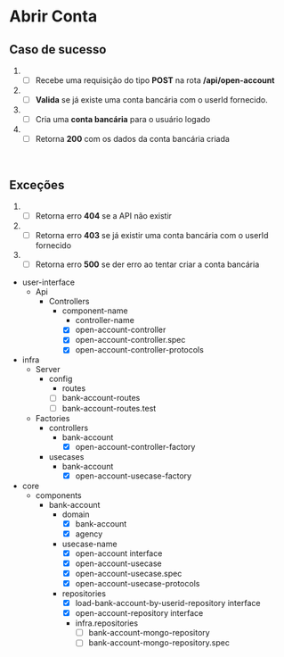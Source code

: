 # Abrir Conta

## Caso de sucesso

1. - [ ] Recebe uma requisição do tipo **POST** na rota **/api/open-account**
2. - [ ] **Valida** se já existe uma conta bancária com o userId fornecido. 
3. - [ ] Cria uma **conta bancária** para o usuário logado
4. - [ ] Retorna **200** com os dados da conta bancária criada
<br/>

## Exceções

1. - [ ] Retorna erro **404** se a API não existir
2. - [ ] Retorna erro **403** se já existir uma conta bancária com o userId fornecido
3. - [ ] Retorna erro **500** se der erro ao tentar criar a conta bancária

- user-interface
    - Api
      - Controllers
        - component-name
            - controller-name
            * [x] open-account-controller
            * [x] open-account-controller.spec
            * [x] open-account-controller-protocols
                                     
- infra
  - Server
    - config
      - routes
      * [ ] bank-account-routes
      * [ ] bank-account-routes.test
  - Factories
    - controllers
      - bank-account
        * [x] open-account-controller-factory 
    - usecases
      - bank-account
        * [x] open-account-usecase-factory
- core
  - components
    - bank-account
      - domain
        * [x] bank-account 
        * [x] agency      
      - usecase-name
        * [x] open-account interface
        * [x] open-account-usecase
        * [x] open-account-usecase.spec 
        * [x] open-account-usecase-protocols
      - repositories
        * [x] load-bank-account-by-userid-repository interface
        * [x] open-account-repository interface
        - infra.repositories
          * [ ] bank-account-mongo-repository
          * [ ] bank-account-mongo-repository.spec
